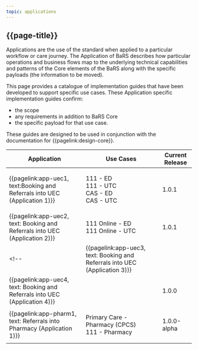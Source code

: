 ```yaml
---
topic: applications
---
```


## {{page-title}}

Applications are the use of the standard when applied to a particular workflow or care journey. The Application of BaRS describes how particular operations and business flows map to the underlying technical capabilities and patterns of the Core elements of the BaRS along with the specific payloads (the information to be moved).

This page provides a catalogue of implementation guides that have been developed to support specific use cases. These Application specific implementation guides confirm:
- the scope
- any requirements in addition to BaRS Core
- the specific payload for that use case.



These guides are designed to be used in conjunction with the documentation for {{pagelink:design-core}}.


| Application                                                                 |  Use Cases                                                     | Current Release |
| ----------------------------------------------------------------------------|--------------------------------------------------------------- | --------------- |  
| {{pagelink:app-uec1, text:Booking and Referrals into UEC (Application 1)}}  | <p>111 - ED <br>111 - UTC <br>CAS - ED <br>CAS - UTC <br> </p> | 1.0.1           |
| {{pagelink:app-uec2, text: Booking and Referrals into UEC (Application 2)}} | <p>111 Online - ED <br>111 Online - UTC <br> <p>               | 1.0.1           |
<!--| {{pagelink:app-uec3, text: Booking and Referrals into UEC (Application 3)}} |                                                                | 1.0.0           |
| {{pagelink:app-uec4, text: Booking and Referrals into UEC (Application 4)}} |                                                                | 1.0.0           |
| {{pagelink:app-pharm1, text: Referrals into Pharmacy (Application 1)}}            | <p>Primary Care - Pharmacy (CPCS)<br>111 - Pharmacy <br> <p>   | 1.0.0-alpha     |-->